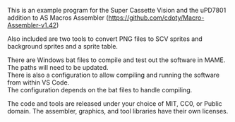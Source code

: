 This is an example program for the Super Cassette Vision and the uPD7801 addition to AS Macros Assembler (https://github.com/cdoty/Macro-Assembler-v1.42)  
  
Also included are two tools to convert PNG files to SCV sprites and background sprites and a sprite table.  
  
There are Windows bat files to compile and test out the software in MAME. The paths will need to be updated.  
There is also a configuration to allow compiling and running the software from within VS Code.  
The configuration depends on the bat files to handle compiling.  

The code and tools are released under your choice of MIT, CC0, or Public domain. The assembler, graphics, and tool libraries have their own licenses.
